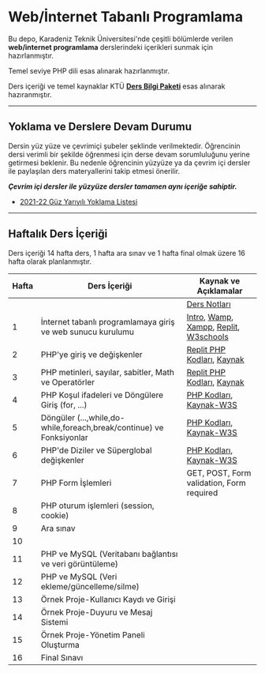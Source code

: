 # Web/İnternet Tabanlı Programlama

Bu depo, Karadeniz Teknik Üniversitesi'nde çeşitli bölümlerde verilen **web/internet programlama** derslerindeki içerikleri sunmak için hazırlanmıştır.

Temel seviye PHP dili esas alınarak hazırlanmıştır.

Ders içeriği ve temel kaynaklar KTÜ [**Ders Bilgi Paketi**](http://www.katalog.ktu.edu.tr/DersBilgiPaketi/course.aspx?pid=3678&lang=1&dbid=548157) esas alınarak hazıranmıştır.

---
## Yoklama ve Derslere Devam Durumu
Dersin yüz yüze ve çevrimiçi şubeler şeklinde verilmektedir. Öğrencinin dersi verimli bir şekilde öğrenmesi için derse devam sorumluluğunu yerine getirmesi beklenir. Bu nedenle öğrencinin yüzyüze ya da çevrim içi dersler ile paylaşılan ders materyallerini takip etmesi önerilir. 

**_Çevrim içi dersler ile yüzyüze dersler tamamen aynı içeriğe sahiptir._**

* [2021-22 Güz Yarıyılı Yoklama Listesi][yklm21b]

---

## Haftalık Ders İçeriği
Ders içeriği 14 hafta ders, 1 hafta ara sınav ve 1 hafta final olmak üzere 16 hafta olarak planlanmıştır.

| Hafta | Ders İçeriği                                                  | Kaynak ve Açıklamalar   |
| ----- | ------------                                                  | ------    |
|       |                                                               | [Ders Notları][ders_not]    |
| 1     | İnternet tabanlı programlamaya giriş ve web sunucu kurulumu   | [Intro][0], [Wamp][1], [Xampp][2], [Replit][3], [W3schools][4] |
| 2     | PHP'ye giriş ve değişkenler                                   | [Replit PHP Kodları][php-kod-02], [Kaynak][5] |
| 3     | PHP metinleri, sayılar, sabitler, Math ve Operatörler         | [Replit PHP Kodları][php-kod-03], [Kaynak][kaynak3]  |
| 4     | PHP Koşul ifadeleri ve Döngülere Giriş (for, ...)             |  [PHP Kodları][php-kod-04], [Kaynak-W3S][kaynak4] |
| 5     | Döngüler (...,while,do-while,foreach,break/continue) ve Fonksiyonlar    | [PHP Kodları][php-kod-05], [Kaynak-W3S][kaynak5]  |
| 6     | PHP'de Diziler ve Süperglobal değişkenler                     | [PHP Kodları][php-kod-06], [Kaynak-W3S][kaynak6]  |
| 7     | PHP Form İşlemleri                                            | GET, POST, Form validation, Form required  |
| 8     | PHP oturum işlemleri (session, cookie)                        |   |
| 9     | Ara sınav                                                     |   |
| 10    |                           |   |
| 11    | PHP ve MySQL (Veritabanı bağlantısı ve veri görüntüleme)                               |   |
| 12    | PHP ve MySQL (Veri ekleme/güncelleme/silme)                                    |   |
| 13    | Örnek Proje-Kullanıcı Kaydı ve Girişi                         |   |
| 14    | Örnek Proje-Duyuru ve Mesaj Sistemi                         |   |
| 15    | Örnek Proje-Yönetim Paneli Oluşturma                          |   |
| 16    | Final Sınavı                                                  |   |


[0]: https://github.com/zyavuz610/learnPHP_inKTU/blob/5205a5cd0d11bd5b0e659d6b9dc6d572a16759e8/images/browser2server.gif
[1]: https://www.wampserver.com/en/
[2]: https://www.apachefriends.org/tr/index.html
[3]: https://replit.com
[4]: https://www.w3schools.com/
[5]: https://www.w3schools.com/php/php_syntax.asp
[yklm21b]: https://docs.google.com/forms/d/e/1FAIpQLSfVCEDtp88MxfLuVd1keBR6TsM46vTCb5KDSF10J1DMqmx0dQ/closedform
[ders_not]: https://docs.google.com/document/d/1COyv8zmO5ISZ-zaChOtJR8u1vShlFNmRFxOmwwDERXA/edit?usp=sharing
[php-kod-02]: https://replit.com/@ZaferYavuz2/02-intro#index.php
[php-kod-03]: https://replit.com/@ZaferYavuz2/03-php-variables
[kaynak3]: https://www.w3schools.com/php/php_if_else.asp
[php-kod-04]: https://replit.com/@ZaferYavuz2/04-if-else#index.php
[kaynak4]: https://www.w3schools.com/php/php_if_else.asp
[php-kod-05]: https://replit.com/@ZaferYavuz2/05-loops-and-functions#index.php
[kaynak5]: https://www.w3schools.com/php/php_looping_while.asp
[php-kod-06]: https://replit.com/@ZaferYavuz2/06-php-arrays#index.php
[kaynak6]: https://www.w3schools.com/php/php_arrays.asp
